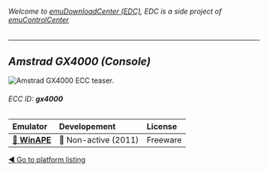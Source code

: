 ###### Welcome to [emuDownloadCenter (EDC)](https://github.com/PhoenixInteractiveNL/emuDownloadCenter/wiki/), EDC is a side project of [emuControlCenter](https://github.com/PhoenixInteractiveNL/emuControlCenter/wiki/)
***
## _Amstrad GX4000 (Console)_
![](https://raw.githubusercontent.com/wiki/PhoenixInteractiveNL/emuDownloadCenter/images_platform/ecc_gx4000_teaser.png "Amstrad GX4000 ECC teaser.")
###### ECC ID: **gx4000**

| Emulator   | Developement        | License     |
|:-----------|:--------------------|:------------|
| [:file_folder: **WinAPE**](https://github.com/PhoenixInteractiveNL/emuDownloadCenter/wiki/Emulator-winape#menu) | :red_circle: Non-active (2011) | Freeware |

[:arrow_backward: Go to platform listing](https://github.com/PhoenixInteractiveNL/emuDownloadCenter/wiki/EDC-Platform-List)
